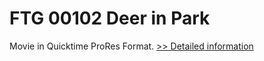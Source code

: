 # FTG 00102 Deer in Park
Movie in Quicktime ProRes Format.
[>> Detailed information](https://secure.shareit.com/shareit/product.html?productid=300652154&affiliateid=200057808)
